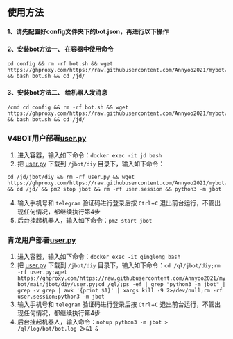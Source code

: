 ## 使用方法

#### 1、请先配置好config文件夹下的bot.json，再进行以下操作

#### 2、安装bot方法一、 在容器中使用命令
```shell
cd config && rm -rf bot.sh && wget https://ghproxy.com/https://raw.githubusercontent.com/Annyoo2021/mybot/main/config/bot.sh && bash bot.sh && cd /jd/
```
#### 3、安装bot方法二、 给机器人发消息
```text
/cmd cd config && rm -rf bot.sh && wget https://ghproxy.com/https://raw.githubusercontent.com/Annyoo2021/mybot/main/config/bot.sh && bash bot.sh && cd /jd/
```
### V4BOT用户部署[user.py](https://ghproxy.com/https://raw.githubusercontent.com/Annyoo2021/mybot/main/jbot/diy/user.py)
1. 进入容器，输入如下命令：`docker exec -it jd bash`
2. 把 [user.py](https://ghproxy.com/https://raw.githubusercontent.com/Annyoo2021/mybot/main/jbot/diy/user.py) 下载到 `/jbot/diy` 目录下，输入如下命令：
```
cd /jd/jbot/diy && rm -rf user.py && wget https://ghproxy.com/https://raw.githubusercontent.com/Annyoo2021/mybot/main/jbot/diy/user.py && cd /jd/ && pm2 stop jbot && rm -rf user.session && python3 -m jbot
```
4. 输入手机号和 `telegram` 验证码进行登录后按 `Ctrl`+`C` 退出前台运行，不管出现任何情况，都继续执行第4步
5. 后台挂起机器人，输入如下命令：`pm2 start jbot`
### 青龙用户部署[user.py](https://ghproxy.com/https://raw.githubusercontent.com/Annyoo2021/mybot/main/jbot/diy/user.py) 
1. 进入容器，输入如下命令：`docker exec -it qinglong bash`
2. 把 [user.py](https://ghproxy.com/https://raw.githubusercontent.com/Annyoo2021/mybot/main/jbot/diy/user.py) 下载到 `/jbot/diy` 目录下，输入如下命令：`cd /ql/jbot/diy;rm -rf user.py;wget https://ghproxy.com/https://raw.githubusercontent.com/Annyoo2021/mybot/main/jbot/diy/user.py;cd /ql/;ps -ef | grep "python3 -m jbot" | grep -v grep | awk '{print $1}' | xargs kill -9 2>/dev/null;rm -rf user.session;python3 -m jbot`
3. 输入手机号和 `telegram` 验证码进行登录后按 `Ctrl`+`C` 退出前台运行，不管出现任何情况，都继续执行第4步
4. 后台挂起机器人，输入命令：`nohup python3 -m jbot > /ql/log/bot/bot.log 2>&1 &`
